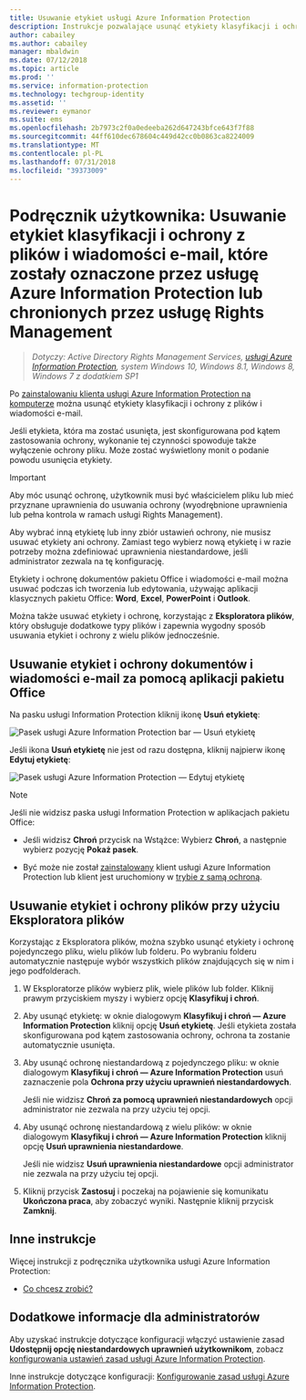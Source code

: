 ```yaml
---
title: Usuwanie etykiet usługi Azure Information Protection
description: Instrukcje pozwalające usunąć etykiety klasyfikacji i ochrony z plików, które zostały oznaczone przez usługę Azure Information Protection lub objęte ochroną przez usługę Rights Management.
author: cabailey
ms.author: cabailey
manager: mbaldwin
ms.date: 07/12/2018
ms.topic: article
ms.prod: ''
ms.service: information-protection
ms.technology: techgroup-identity
ms.assetid: ''
ms.reviewer: eymanor
ms.suite: ems
ms.openlocfilehash: 2b7973c2f0a0edeeba262d647243bfce643f7f88
ms.sourcegitcommit: 44ff610dec678604c449d42cc0b0863ca8224009
ms.translationtype: MT
ms.contentlocale: pl-PL
ms.lasthandoff: 07/31/2018
ms.locfileid: "39373009"
---
```

# <a name="user-guide-remove-labels-and-protection-from-files-and-emails-that-have-been-labeled-by-azure-information-protection-or-protected-by-rights-management"></a>Podręcznik użytkownika: Usuwanie etykiet klasyfikacji i ochrony z plików i wiadomości e-mail, które zostały oznaczone przez usługę Azure Information Protection lub chronionych przez usługę Rights Management

>*Dotyczy: Active Directory Rights Management Services, [usługi Azure Information Protection](https://azure.microsoft.com/pricing/details/information-protection), system Windows 10, Windows 8.1, Windows 8, Windows 7 z dodatkiem SP1*

Po [zainstalowaniu klienta usługi Azure Information Protection na komputerze](install-client-app.md) można usunąć etykiety klasyfikacji i ochrony z plików i wiadomości e-mail.

Jeśli etykieta, która ma zostać usunięta, jest skonfigurowana pod kątem zastosowania ochrony, wykonanie tej czynności spowoduje także wyłączenie ochrony pliku. Może zostać wyświetlony monit o podanie powodu usunięcia etykiety.

> [!IMPORTANT]
> Aby móc usunąć ochronę, użytkownik musi być właścicielem pliku lub mieć przyznane uprawnienia do usuwania ochrony (wyodrębnione uprawnienia lub pełna kontrola w ramach usługi Rights Management).

Aby wybrać inną etykietę lub inny zbiór ustawień ochrony, nie musisz usuwać etykiety ani ochrony. Zamiast tego wybierz nową etykietę i w razie potrzeby można zdefiniować uprawnienia niestandardowe, jeśli administrator zezwala na tę konfigurację. 

Etykiety i ochronę dokumentów pakietu Office i wiadomości e-mail można usuwać podczas ich tworzenia lub edytowania, używając aplikacji klasycznych pakietu Office: **Word**, **Excel**, **PowerPoint** i **Outlook**. 

Można także usuwać etykiety i ochronę, korzystając z **Eksploratora plików**, który obsługuje dodatkowe typy plików i zapewnia wygodny sposób usuwania etykiet i ochrony z wielu plików jednocześnie.

## <a name="using-office-apps-to-remove-labels-and-protection-from-documents-and-emails"></a>Usuwanie etykiet i ochrony dokumentów i wiadomości e-mail za pomocą aplikacji pakietu Office

Na pasku usługi Information Protection kliknij ikonę **Usuń etykietę**:

![Pasek usługi Azure Information Protection bar — Usuń etykietę](../media/delete-label.png)

Jeśli ikona **Usuń etykietę** nie jest od razu dostępna, kliknij najpierw ikonę **Edytuj etykietę**:

![Pasek usługi Azure Information Protection — Edytuj etykietę](../media/edit-label.png)

> [!NOTE]
> Jeśli nie widzisz paska usługi Information Protection w aplikacjach pakietu Office:
>
> - Jeśli widzisz **Chroń** przycisk na Wstążce: Wybierz **Chroń**, a następnie wybierz pozycję **Pokaż pasek**.
> 
> - Być może nie został [zainstalowany](install-client-app.md) klient usługi Azure Information Protection lub klient jest uruchomiony w [trybie z samą ochroną](client-protection-only-mode.md).

## <a name="using-file-explorer-to-remove-labels-and-protection-from-files"></a>Usuwanie etykiet i ochrony plików przy użyciu Eksploratora plików

Korzystając z Eksploratora plików, można szybko usunąć etykiety i ochronę pojedynczego pliku, wielu plików lub folderu. Po wybraniu folderu automatycznie następuje wybór wszystkich plików znajdujących się w nim i jego podfolderach. 

1. W Eksploratorze plików wybierz plik, wiele plików lub folder. Kliknij prawym przyciskiem myszy i wybierz opcję **Klasyfikuj i chroń**.

2. Aby usunąć etykietę: w oknie dialogowym **Klasyfikuj i chroń — Azure Information Protection** kliknij opcję **Usuń etykietę**. Jeśli etykieta została skonfigurowana pod kątem zastosowania ochrony, ochrona ta zostanie automatycznie usunięta.

3. Aby usunąć ochronę niestandardową z pojedynczego pliku: w oknie dialogowym **Klasyfikuj i chroń — Azure Information Protection** usuń zaznaczenie pola **Ochrona przy użyciu uprawnień niestandardowych**. 
    
    Jeśli nie widzisz **Chroń za pomocą uprawnień niestandardowych** opcji administrator nie zezwala na przy użyciu tej opcji.
    
4. Aby usunąć ochronę niestandardową z wielu plików: w oknie dialogowym **Klasyfikuj i chroń — Azure Information Protection** kliknij opcję **Usuń uprawnienia niestandardowe**.
    
    Jeśli nie widzisz **Usuń uprawnienia niestandardowe** opcji administrator nie zezwala na przy użyciu tej opcji.

5. Kliknij przycisk **Zastosuj** i poczekaj na pojawienie się komunikatu **Ukończona praca**, aby zobaczyć wyniki. Następnie kliknij przycisk **Zamknij**.


## <a name="other-instructions"></a>Inne instrukcje
Więcej instrukcji z podręcznika użytkownika usługi Azure Information Protection:

- [Co chcesz zrobić?](client-user-guide.md#what-do-you-want-to-do)

## <a name="additional-information-for-administrators"></a>Dodatkowe informacje dla administratorów    
Aby uzyskać instrukcje dotyczące konfiguracji włączyć ustawienie zasad **Udostępnij opcję niestandardowych uprawnień użytkownikom**, zobacz [konfigurowania ustawień zasad usługi Azure Information Protection](../deploy-use/configure-policy-settings.md).

Inne instrukcje dotyczące konfiguracji: [Konfigurowanie zasad usługi Azure Information Protection](../deploy-use/configure-policy.md).

